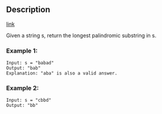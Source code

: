 ## Description

[link](https://leetcode.com/problems/longest-palindromic-substring/)

Given a string s, return the longest palindromic substring in s.


### Example 1:
```
Input: s = "babad"
Output: "bab"
Explanation: "aba" is also a valid answer.
```

### Example 2:
```
Input: s = "cbbd"
Output: "bb"
```
